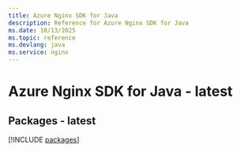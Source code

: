 ```yaml
---
title: Azure Nginx SDK for Java
description: Reference for Azure Nginx SDK for Java
ms.date: 10/13/2025
ms.topic: reference
ms.devlang: java
ms.service: nginx
---
```

# Azure Nginx SDK for Java - latest
## Packages - latest
[!INCLUDE [packages](nginx-index.md)]